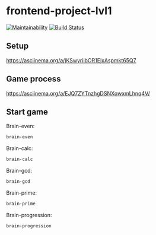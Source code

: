 # frontend-project-lvl1
[![Maintainability](https://api.codeclimate.com/v1/badges/58106cc97b19590f62c2/maintainability)](https://codeclimate.com/github/AlSerP/frontend-project-lvl1/maintainability)
[![Build Status](https://travis-ci.org/AlSerP/frontend-project-lvl1.svg?branch=master)](https://travis-ci.org/AlSerP/frontend-project-lvl1)

## Setup
https://asciinema.org/a/jKSwyriibOR1EjxAspmkt65Q7

## Game process
https://asciinema.org/a/EJQ7ZYTnzhgDSNXqwxmLhnq4V/

## Start game

Brain-even:

```bash
brain-even
```

Brain-calc:

```bash
brain-calc
```

Brain-gcd:

```bash
brain-gcd
```

Brain-prime:

```bash
brain-prime
```

Brain-progression:

```bash
brain-progression
```
